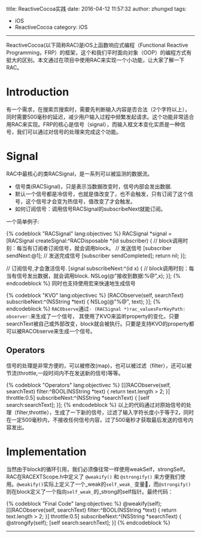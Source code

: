 title: ReactiveCocoa实践
date: 2016-04-12 11:57:32
author: zhungxd
tags:
- iOS
- ReactiveCocoa
category: iOS
---

ReactiveCocoa(以下简称RAC)是iOS上函数响应式编程（Functional Reactive Programming，FRP）的框架，这个和我们平时面向对象（OOP）的编程方式有挺大的区别。本文通过在项目中使用RAC来实现一个小功能，让大家了解一下RAC。
# Introduction
有一个需求，在搜索页搜索时，需要先判断输入内容是否合法（2个字符以上），同时需要500毫秒的延迟，减少用户输入过程中频繁发起请求。这个功能非常适合用RAC来实现。FRP的核心是信号（signal），而输入框文本变化实质是一种信号，我们可以通过对信号的处理来完成这个功能。
# Signal
RAC中最核心的类RACSignal，是一系列可以被监测的数据流。

* 信号类(RACSignal)，只是表示当数据改变时，信号内部会发出数据.
* 默认一个信号都是冷信号，也就是值改变了，也不会触发，只有订阅了这个信号，这个信号才会变为热信号，值改变了才会触发。
* 如何订阅信号：调用信号RACSignal的subscribeNext就能订阅。

一个简单例子:

{% codeblock "RACSignal" lang:objectivec %}
  RACSignal *signal = [RACSignal createSignal:^RACDisposable *(id<RACSubscriber> subscriber) {
    // block调用时刻：每当有订阅者订阅信号，就会调用block。
    // 发送信号
    [subscriber sendNext:@1];
    // 发送完成信号
    [subscriber sendCompleted];
    return nil;
  }];
  
  // 订阅信号,才会激活信号.
  [signal subscribeNext:^(id x) {
    // block调用时刻：每当有信号发出数据，就会调用block.
    NSLog(@"接收到数据:%@",x);
  }];
{% endcodeblock %}
同时也支持使用宏来快速地生成信号

{% codeblock "KVO" lang:objectivec %}
  [RACObserve(self, searchText) subscribeNext:^(NSString *text) {
    NSLog(@"%@", text);
  }];
{% endcodeblock %}
`RACObserve`通过`- (RACSignal *)rac_valuesForKeyPath: observer:`来生成了一个信号，
其使用了KVO来监听property的变化，只要searchText被自己或外部改变，block就会被执行。只要是支持KVO的property都可以被RACObserve来生成一个信号。
## Operators
信号的处理是非常方便的，可以被修改(map)，也可以被过滤（filter），还可以被节流(throttle,一段时间内不在发送新的信号)等等。

{% codeblock "Operators" lang:objectivec %}
  [[[RACObserve(self, searchText)
     filter:^BOOL(NSString *text) {
       return text.length > 2;
     }]
    throttle:0.5]
   subscribeNext:^(NSString *searchText) {
     [self search:searchText];
   }];
{% endcodeblock %}
以上的代码通过对原始信号的处理（filter,throttle），生成了一下新的信号，过滤了输入字符长度小于等于2，同时在一定500毫秒内，不接收任何信号内容，过了500毫秒才获取最后发送的信号内容发出。
# Implementation
当然由于block的循环引用，我们必须像往常一样使用weakSelf，strongSelf。RAC在RACEXTScope.h中定义了 `@weakify()` 和 `@strongify()` 来方便我们使用。`@weakify()`实际上定义了一个_weak的`self_weak_` 变量，而`@strongify()`则在block定义了一个指向`self_weak_`的_strong的self指针。最终代码：

{% codeblock "Final Code" lang:objectivec %}
  @weakify(self);
  [[[RACObserve(self, searchText)
     filter:^BOOL(NSString *text) {
       return text.length > 2;
     }]
    throttle:0.5]
   subscribeNext:^(NSString *searchText) {
     @strongify(self);
     [self search:searchText];
   }]
{% endcodeblock %}

-------------